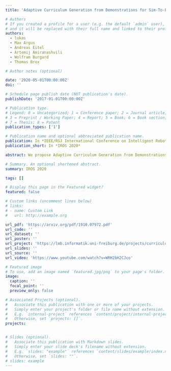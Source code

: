 ```yaml
---
title: 'Adaptive Curriculum Generation from Demonstrations for Sim-To-Real Visuomotor Control'

# Authors
# If you created a profile for a user (e.g. the default `admin` user), write the username (folder name) here
# and it will be replaced with their full name and linked to their profile.
authors:
  - lukas
  - Max Argus
  - Andreas Eitel
  - Artemij Amiranashvili 
  - Wolfram Burgard 
  - Thomas Brox

# Author notes (optional)

date: '2020-05-01T00:00:00Z'
doi: ''

# Schedule page publish date (NOT publication's date).
publishDate: '2017-01-01T00:00:00Z'

# Publication type.
# Legend: 0 = Uncategorized; 1 = Conference paper; 2 = Journal article;
# 3 = Preprint / Working Paper; 4 = Report; 5 = Book; 6 = Book section;
# 7 = Thesis; 8 = Patent
publication_types: ['1']

# Publication name and optional abbreviated publication name.
publication: In *IEEE/RSJ International Conference on Intelligent Robots and Systems (IROS 2020)*
publication_short: In *IROS 2020*

abstract: We propose Adaptive Curriculum Generation from Demonstrations (ACGD) for reinforcement learning in the presence of sparse rewards. Rather than designing shaped reward functions, ACGD adaptively sets the appropriate task difficulty for the learner by controlling where to sample from the demonstration trajectories and which set of simulation parameters to use. We show that training vision-based control policies in simulation while gradually increasing the difficulty of the task via ACGD improves the policy transfer to the real world. The degree of domain randomization is also gradually increased through the task difficulty. We demonstrate zeroshot transfer for two real-world manipulation tasks, pick-andstow and block stacking. A video showing the results can be found at https://lmb.informatik.uni-freiburg.de/projects/curriculum/  

# Summary. An optional shortened abstract.
summary: IROS 2020

tags: []

# Display this page in the Featured widget?
featured: false

# Custom links (uncomment lines below)
# links:
# - name: Custom Link
#   url: http://example.org

url_pdf: 'https://arxiv.org/pdf/1910.07972.pdf'
url_code: ''
url_dataset: ''
url_poster: ''
url_project: 'https://lmb.informatik.uni-freiburg.de/projects/curriculum/'
url_slides: ''
url_source: ''
url_video: 'https://www.youtube.com/watch?v=WRH2bH2CJco'

# Featured image
# To use, add an image named `featured.jpg/png` to your page's folder.
image:
  caption: ''
  focal_point: ''
  preview_only: false

# Associated Projects (optional).
#   Associate this publication with one or more of your projects.
#   Simply enter your project's folder or file name without extension.
#   E.g. `internal-project` references `content/project/internal-project/index.md`.
#   Otherwise, set `projects: []`.
projects:


# Slides (optional).
#   Associate this publication with Markdown slides.
#   Simply enter your slide deck's filename without extension.
#   E.g. `slides: "example"` references `content/slides/example/index.md`.
#   Otherwise, set `slides: ""`.
# slides: example
---
```

